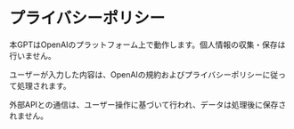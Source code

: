 # プライバシーポリシー

本GPTはOpenAIのプラットフォーム上で動作します。個人情報の収集・保存は行いません。

ユーザーが入力した内容は、OpenAIの規約およびプライバシーポリシーに従って処理されます。

外部APIとの通信は、ユーザー操作に基づいて行われ、データは処理後に保存されません。
